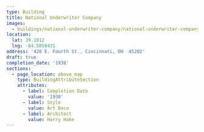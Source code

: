 ```yaml
---
type: Building
title: National Underwriter Company
images:
  - buildings/national-underwriter-company/national-underwriter-company-0_b2pvhw
location:
  lat: 39.1012
  lng: -84.5050431
address: '420 E. Fourth St., Cincinnati, OH  45202'
draft: true
completion_date: '1938'
sections:
  - page_location: above_map
    type: BuildingAttributeSection
    attributes:
      - label: Completion Date
        value: '1938'
      - label: Style
        value: Art Deco
      - label: Architect
        value: Harry Hake
---
```

